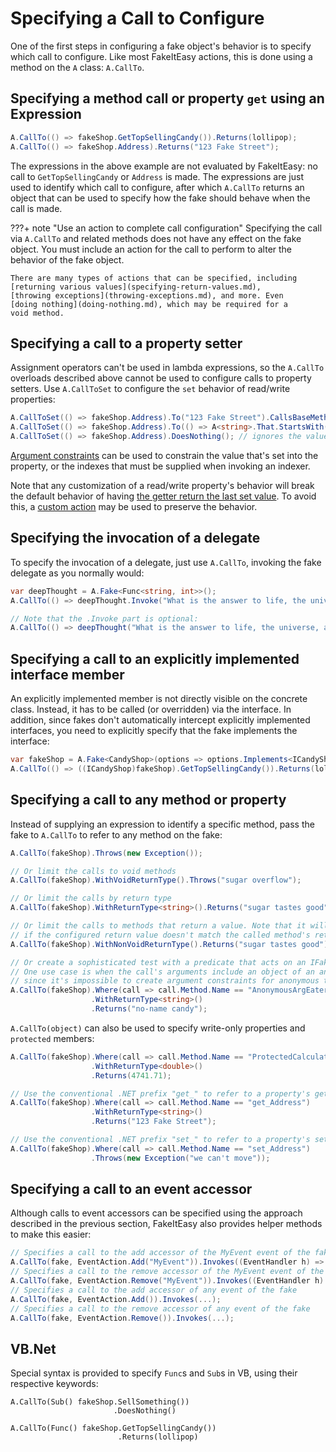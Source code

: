 # Specifying a Call to Configure

One of the first steps in configuring a fake object's behavior is to
specify which call to configure. Like most FakeItEasy actions, this is
done using a method on the `A` class: `A.CallTo`.

## Specifying a method call or property `get` using an Expression

```csharp
A.CallTo(() => fakeShop.GetTopSellingCandy()).Returns(lollipop);
A.CallTo(() => fakeShop.Address).Returns("123 Fake Street");
```

The expressions in the above example are not evaluated by FakeItEasy:
no call to `GetTopSellingCandy` or `Address` is made. The expressions
are just used to identify which call to configure, after which
`A.CallTo` returns an object that can be used to specify how the fake
should behave when the call is made.

???+ note "Use an action to complete call configuration"
    Specifying the call via `A.CallTo` and related methods does not
    have any effect on the fake object. You must include an action
    for the call to perform to alter the behavior of the fake object.

    There are many types of actions that can be specified, including
    [returning various values](specifying-return-values.md),
    [throwing exceptions](throwing-exceptions.md), and more. Even
    [doing nothing](doing-nothing.md), which may be required for a
    void method.

## Specifying a call to a property setter

Assignment operators can't be used in lambda expressions, so the
`A.CallTo` overloads described above cannot be used to configure calls
to property setters.
Use `A.CallToSet` to configure the `set` behavior of read/write properties:

```csharp
A.CallToSet(() => fakeShop.Address).To("123 Fake Street").CallsBaseMethod();
A.CallToSet(() => fakeShop.Address).To(() => A<string>.That.StartsWith("123")).DoesNothing();
A.CallToSet(() => fakeShop.Address).DoesNothing(); // ignores the value that's set
```

[Argument constraints](argument-constraints.md) can be used to
constrain the value that's set into the property, or the indexes that
must be supplied when invoking an indexer.

Note that any customization of a read/write property's behavior will break the
default behavior of having
[the getter return the last set value](default-fake-behavior.md#readwrite-properties).
To avoid this, a
[custom action](invoking-custom-code.md#case-study-customizing-a-readwrite-property)
may be used to preserve the behavior.

## Specifying the invocation of a delegate

To specify the invocation of a delegate, just use `A.CallTo`, invoking the fake delegate as you normally would:

```csharp
var deepThought = A.Fake<Func<string, int>>();
A.CallTo(() => deepThought.Invoke("What is the answer to life, the universe, and everything?")).Returns(42);

// Note that the .Invoke part is optional:
A.CallTo(() => deepThought("What is the answer to life, the universe, and everything?")).Returns(42);
```

## Specifying a call to an explicitly implemented interface member

An explicitly implemented member is not directly visible on the concrete class. Instead, it has to be called
(or overridden) via the interface. In addition, since fakes don't automatically intercept explicitly implemented
interfaces, you need to explicitly specify that the fake implements the interface:

```csharp
var fakeShop = A.Fake<CandyShop>(options => options.Implements<ICandyShop>());
A.CallTo(() => ((ICandyShop)fakeShop).GetTopSellingCandy()).Returns(lollipop);
```

## Specifying a call to any method or property

Instead of supplying an expression to identify a specific method, pass
the fake to `A.CallTo` to refer to any method on the fake:

```csharp
A.CallTo(fakeShop).Throws(new Exception());

// Or limit the calls to void methods
A.CallTo(fakeShop).WithVoidReturnType().Throws("sugar overflow");

// Or limit the calls by return type
A.CallTo(fakeShop).WithReturnType<string>().Returns("sugar tastes good");

// Or limit the calls to methods that return a value. Note that it will throw at runtime
// if the configured return value doesn't match the called method's return type.
A.CallTo(fakeShop).WithNonVoidReturnType().Returns("sugar tastes good");

// Or create a sophisticated test with a predicate that acts on an IFakeObjectCall.
// One use case is when the call's arguments include an object of an anonymous type,
// since it's impossible to create argument constraints for anonymous types.
A.CallTo(fakeShop).Where(call => call.Method.Name == "AnonymousArgEater")
                  .WithReturnType<string>()
                  .Returns("no-name candy");
```

`A.CallTo(object)` can also be used to specify write-only properties and
`protected` members:

```csharp
A.CallTo(fakeShop).Where(call => call.Method.Name == "ProtectedCalculateSalesForToday")
                  .WithReturnType<double>()
                  .Returns(4741.71);

// Use the conventional .NET prefix "get_" to refer to a property's getter:
A.CallTo(fakeShop).Where(call => call.Method.Name == "get_Address")
                  .WithReturnType<string>()
                  .Returns("123 Fake Street");

// Use the conventional .NET prefix "set_" to refer to a property's setter:
A.CallTo(fakeShop).Where(call => call.Method.Name == "set_Address")
                  .Throws(new Exception("we can't move"));
```

## Specifying a call to an event accessor

Although calls to event accessors can be specified using the approach described
in the previous section, FakeItEasy also provides helper methods to make this
easier:

```csharp
// Specifies a call to the add accessor of the MyEvent event of the fake
A.CallTo(fake, EventAction.Add("MyEvent")).Invokes((EventHandler h) => ...);
// Specifies a call to the remove accessor of the MyEvent event of the fake
A.CallTo(fake, EventAction.Remove("MyEvent")).Invokes((EventHandler h) => ...);
// Specifies a call to the add accessor of any event of the fake
A.CallTo(fake, EventAction.Add()).Invokes(...);
// Specifies a call to the remove accessor of any event of the fake
A.CallTo(fake, EventAction.Remove()).Invokes(...);
```

## VB.Net
Special syntax is provided to specify `Func`s and `Sub`s in VB, using their respective keywords:

```
A.CallTo(Sub() fakeShop.SellSomething())
                       .DoesNothing()

A.CallTo(Func() fakeShop.GetTopSellingCandy())
                        .Returns(lollipop)
```
